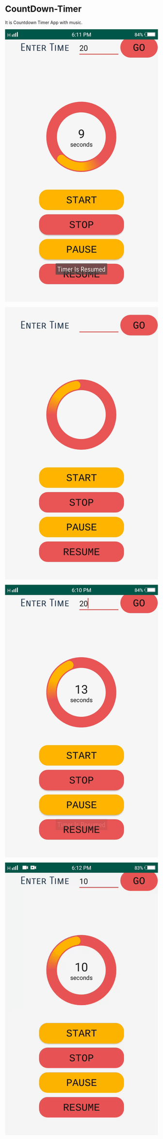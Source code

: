 # CountDown-Timer
It is Countdown Timer App with music.

![alt text](https://github.com/adij1206/CountDown-Timer/blob/master/app/Screenshots/1612016535469.jpg?raw=true)

![alt text](https://github.com/adij1206/CountDown-Timer/blob/master/app/Screenshots/1612016535474.jpg?raw=true)

![alt text](https://github.com/adij1206/CountDown-Timer/blob/master/app/Screenshots/1612016535479.jpg?raw=true)

![alt text](https://github.com/adij1206/CountDown-Timer/blob/master/app/Screenshots/1612016535463.gif?raw=true)
